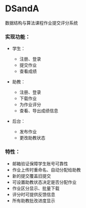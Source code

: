 # DSandA
数据结构与算法课程作业提交评分系统


### **实现功能：**

* 学生：
  * 注册、登录
  * 提交作业
  * 查看成绩
  
* 助教：
  * 注册、登录
  * 下载作业
  * 为作业评分
  * 查看、导出成绩信息 
  
* 后台：
  * 发布作业
  * 更改助教状态
 
 
### 特性：

- 邮箱验证保障学生账号可靠性
- 作业上传时重命名、自动分配给助教
- 新的提交覆盖旧提交
- 可设置助教状态决定是否分配作业
- 作业区分显示、批量下载
- 评分时可提供反馈信息
- 所有助教批改进度显示

